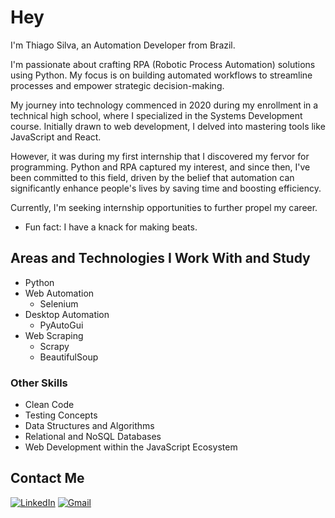 # Hey

I'm Thiago Silva, an Automation Developer from Brazil.

I'm passionate about crafting RPA (Robotic Process Automation) solutions using Python. My focus is on building automated workflows to streamline processes and empower strategic decision-making.

My journey into technology commenced in 2020 during my enrollment in a technical high school, where I specialized in the Systems Development course. Initially drawn to web development, I delved into mastering tools like JavaScript and React.

However, it was during my first internship that I discovered my fervor for programming. Python and RPA captured my interest, and since then, I've been committed to this field, driven by the belief that automation can significantly enhance people's lives by saving time and boosting efficiency.

Currently, I'm seeking internship opportunities to further propel my career.

- Fun fact: I have a knack for making beats.

## Areas and Technologies I Work With and Study
- Python
- Web Automation
  - Selenium
- Desktop Automation
  - PyAutoGui
- Web Scraping
  - Scrapy
  - BeautifulSoup

### Other Skills

- Clean Code
- Testing Concepts
- Data Structures and Algorithms
- Relational and NoSQL Databases
- Web Development within the JavaScript Ecosystem

## Contact Me

[![LinkedIn](https://raw.githubusercontent.com/maurodesouza/profile-readme-generator/master/src/assets/icons/social/linkedin/default.svg)](https://www.linkedin.com/in/thiagopdasilva/)
[![Gmail](https://raw.githubusercontent.com/maurodesouza/profile-readme-generator/master/src/assets/icons/social/gmail/default.svg)](mailto:thiago.p.dasilva2005@gmail.com)
